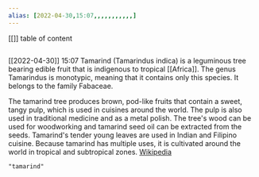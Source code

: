 ```yaml
---
alias: [2022-04-30,15:07,,,,,,,,,,,]
---
```

[[]]
table of content
```toc
```

[[2022-04-30]] 15:07
Tamarind (Tamarindus indica) is a leguminous tree bearing edible fruit that is indigenous to tropical [[Africa]]. The genus Tamarindus is monotypic, meaning that it contains only this species. It belongs to the family Fabaceae.

The tamarind tree produces brown, pod-like fruits that contain a sweet, tangy pulp, which is used in cuisines around the world. The pulp is also used in traditional medicine and as a metal polish. The tree's wood can be used for woodworking and tamarind seed oil can be extracted from the seeds. Tamarind's tender young leaves are used in Indian and Filipino cuisine. Because tamarind has multiple uses, it is cultivated around the world in tropical and subtropical zones.
[Wikipedia](https://en.wikipedia.org/wiki/Tamarind)
```query
"tamarind"
```